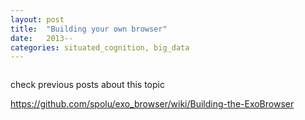 ```yaml
---
layout: post
title:  "Building your own browser"
date:   2013--
categories: situated_cognition, big_data
---
```


![]()

check previous posts about this topic

https://github.com/spolu/exo_browser/wiki/Building-the-ExoBrowser
